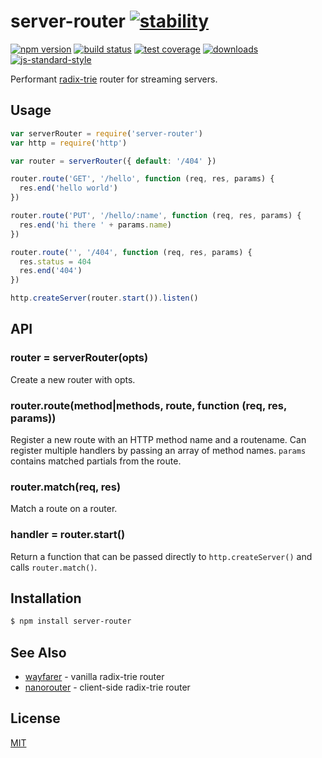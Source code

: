 # server-router [![stability][0]][1]
[![npm version][2]][3] [![build status][4]][5] [![test coverage][6]][7]
[![downloads][8]][9] [![js-standard-style][10]][11]

Performant [radix-trie](https://en.wikipedia.org/wiki/Radix_tree) router for
streaming servers.

## Usage
```js
var serverRouter = require('server-router')
var http = require('http')

var router = serverRouter({ default: '/404' })

router.route('GET', '/hello', function (req, res, params) {
  res.end('hello world')
})

router.route('PUT', '/hello/:name', function (req, res, params) {
  res.end('hi there ' + params.name)
})

router.route('', '/404', function (req, res, params) {
  res.status = 404
  res.end('404')
})

http.createServer(router.start()).listen()
```

## API
### router = serverRouter(opts)
Create a new router with opts.

### router.route(method|methods, route, function (req, res, params))
Register a new route with an HTTP method name and a routename. Can register
multiple handlers by passing an array of method names. `params` contains
matched partials from the route.

### router.match(req, res)
Match a route on a router.

### handler = router.start()
Return a function that can be passed directly to `http.createServer()` and
calls `router.match()`.

## Installation
```sh
$ npm install server-router
```

## See Also
- [wayfarer](https://github.com/yoshuawuyts/wayfarer) - vanilla radix-trie
  router
- [nanorouter](https://github.com/yoshuawuyts/nanorouter) - client-side
  radix-trie router

## License
[MIT](https://tldrlegal.com/license/mit-license)

[0]: https://img.shields.io/badge/stability-experimental-orange.svg?style=flat-square
[1]: https://nodejs.org/api/documentation.html#documentation_stability_index
[2]: https://img.shields.io/npm/v/server-router.svg?style=flat-square
[3]: https://npmjs.org/package/server-router
[4]: https://img.shields.io/travis/yoshuawuyts/server-router/master.svg?style=flat-square
[5]: https://travis-ci.org/yoshuawuyts/server-router
[6]: https://img.shields.io/codecov/c/github/yoshuawuyts/server-router/master.svg?style=flat-square
[7]: https://codecov.io/github/yoshuawuyts/server-router
[8]: http://img.shields.io/npm/dm/server-router.svg?style=flat-square
[9]: https://npmjs.org/package/server-router
[10]: https://img.shields.io/badge/code%20style-standard-brightgreen.svg?style=flat-square
[11]: https://github.com/feross/standard
[12]: https://github.com/yoshuawuyts/wayfarer
